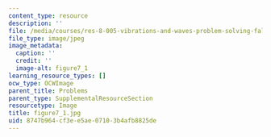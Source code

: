 ```yaml
---
content_type: resource
description: ''
file: /media/courses/res-8-005-vibrations-and-waves-problem-solving-fall-2012/8747b964cf3ee5ae07103b4afb8825de_figure7_1.jpg
file_type: image/jpeg
image_metadata:
  caption: ''
  credit: ''
  image-alt: figure7_1
learning_resource_types: []
ocw_type: OCWImage
parent_title: Problems
parent_type: SupplementalResourceSection
resourcetype: Image
title: figure7_1.jpg
uid: 8747b964-cf3e-e5ae-0710-3b4afb8825de
---
```

